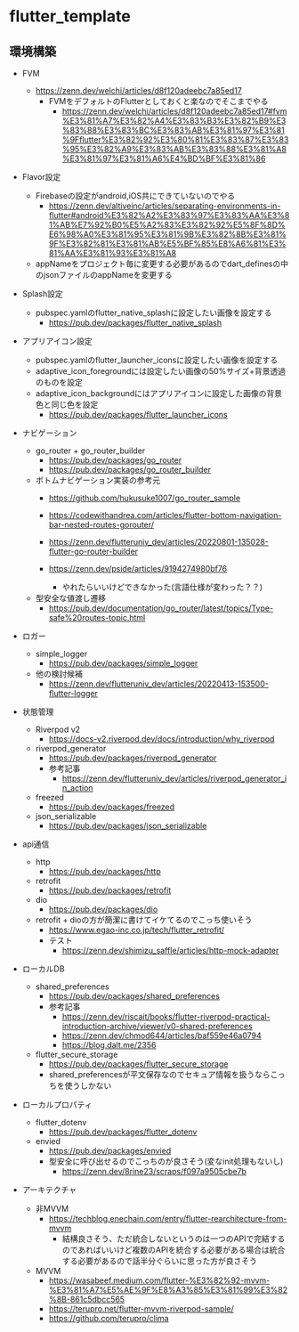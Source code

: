 # flutter_template

## 環境構築

- FVM
    - https://zenn.dev/welchi/articles/d8f120adeebc7a85ed17
        - FVMをデフォルトのFlutterとしておくと楽なのでそこまでやる
            - https://zenn.dev/welchi/articles/d8f120adeebc7a85ed17#fvm%E3%81%A7%E3%82%A4%E3%83%B3%E3%82%B9%E3%83%88%E3%83%BC%E3%83%AB%E3%81%97%E3%81%9Fflutter%E3%82%92%E3%80%81%E3%83%87%E3%83%95%E3%82%A9%E3%83%AB%E3%83%88%E3%81%A8%E3%81%97%E3%81%A6%E4%BD%BF%E3%81%86

- Flavor設定
    - Firebaseの設定がandroid,iOS共にできていないのでやる
        - https://zenn.dev/altiveinc/articles/separating-environments-in-flutter#android%E3%82%A2%E3%83%97%E3%83%AA%E3%81%AB%E7%92%B0%E5%A2%83%E3%82%92%E5%8F%8D%E6%98%A0%E3%81%95%E3%81%9B%E3%82%8B%E3%81%9F%E3%82%81%E3%81%AB%E5%BF%85%E8%A6%81%E3%81%AA%E3%81%93%E3%81%A8
    - appNameをプロジェクト毎に変更する必要があるのでdart_definesの中のjsonファイルのappNameを変更する

- Splash設定
    - pubspec.yamlのflutter_native_splashに設定したい画像を設定する
        - https://pub.dev/packages/flutter_native_splash

- アプリアイコン設定
    - pubspec.yamlのflutter_launcher_iconsに設定したい画像を設定する
    - adaptive_icon_foregroundには設定したい画像の50%サイズ+背景透過のものを設定
    - adaptive_icon_backgroundにはアプリアイコンに設定した画像の背景色と同じ色を設定
        - https://pub.dev/packages/flutter_launcher_icons

- ナビゲーション
    - go_router + go_router_builder
        - https://pub.dev/packages/go_router
        - https://pub.dev/packages/go_router_builder
    - ボトムナビゲーション実装の参考元
        - https://github.com/hukusuke1007/go_router_sample
        - https://codewithandrea.com/articles/flutter-bottom-navigation-bar-nested-routes-gorouter/
        - https://zenn.dev/flutteruniv_dev/articles/20220801-135028-flutter-go-router-builder

        - https://zenn.dev/pside/articles/9194274980bf76
            - やれたらいいけどできなかった(言語仕様が変わった？？)
    - 型安全な値渡し遷移
        - https://pub.dev/documentation/go_router/latest/topics/Type-safe%20routes-topic.html

- ロガー
    - simple_logger
        - https://pub.dev/packages/simple_logger
    - 他の検討候補
        - https://zenn.dev/flutteruniv_dev/articles/20220413-153500-flutter-logger

- 状態管理
    - Riverpod v2
        - https://docs-v2.riverpod.dev/docs/introduction/why_riverpod
    - riverpod_generator
        - https://pub.dev/packages/riverpod_generator
        - 参考記事
            - https://zenn.dev/flutteruniv_dev/articles/riverpod_generator_in_action
    - freezed
        - https://pub.dev/packages/freezed
    - json_serializable
        - https://pub.dev/packages/json_serializable

- api通信
    - http
        - https://pub.dev/packages/http
    - retrofit
        - https://pub.dev/packages/retrofit
    - dio
        - https://pub.dev/packages/dio
    - retrofit + dioの方が簡潔に書けてイケてるのでこっち使いそう
        - https://www.egao-inc.co.jp/tech/flutter_retrofit/
        - テスト
            - https://zenn.dev/shimizu_saffle/articles/http-mock-adapter

- ローカルDB
    - shared_preferences
        - https://pub.dev/packages/shared_preferences
        - 参考記事
            - https://zenn.dev/riscait/books/flutter-riverpod-practical-introduction-archive/viewer/v0-shared-preferences
            - https://zenn.dev/chmod644/articles/baf559e46a0794
            - https://blog.dalt.me/2356
    - flutter_secure_storage
        - https://pub.dev/packages/flutter_secure_storage
        - shared_preferencesが平文保存なのでセキュア情報を扱うならこっちを使うしかない

- ローカルプロパティ
    - flutter_dotenv
        - https://pub.dev/packages/flutter_dotenv
    - envied
        - https://pub.dev/packages/envied
        - 型安全に呼び出せるのでこっちのが良さそう(変なinit処理もないし)
            - https://zenn.dev/8rine23/scraps/f097a9505cbe7b

- アーキテクチャ
    - 非MVVM
        - https://techblog.enechain.com/entry/flutter-rearchitecture-from-mvvm
            - 結構良さそう、ただ統合しないというのは一つのAPIで完結するのであればいいけど複数のAPIを統合する必要がある場合は統合する必要があるので話半分ぐらいに思った方が良さそう
    - MVVM
        - https://wasabeef.medium.com/flutter-%E3%82%92-mvvm-%E3%81%A7%E5%AE%9F%E8%A3%85%E3%81%99%E3%82%8B-861c5dbcc565
        - https://terupro.net/flutter-mvvm-riverpod-sample/
        - https://github.com/terupro/clima